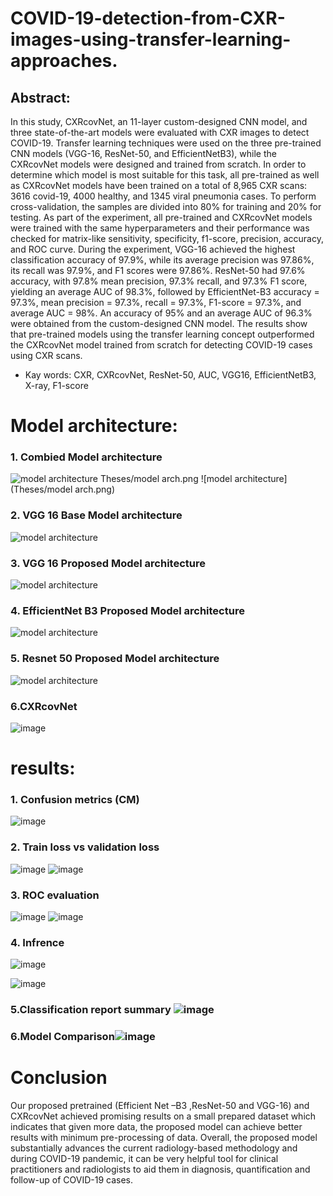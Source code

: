 ﻿# COVID-19-detection-from-CXR-images-using-transfer-learning-approaches.
 
 ## Abstract:
 
In this study, CXRcovNet, an 11-layer custom-designed CNN model, and three state-of-the-art models were evaluated with CXR images to detect COVID-19. Transfer learning techniques were used on the three pre-trained CNN models (VGG-16, ResNet-50, and EfficientNetB3), while the CXRcovNet models were designed and trained from scratch. In order to determine which model is most suitable for this task, all pre-trained as well as CXRcovNet models have been trained on a total of 8,965 CXR scans: 3616 covid-19, 4000 healthy, and 1345 viral pneumonia cases. To perform cross-validation, the samples are divided into 80% for training and 20% for testing. As part of the experiment, all pre-trained and CXRcovNet models were trained with the same hyperparameters and their performance was checked for matrix-like sensitivity, specificity, f1-score, precision, accuracy, and ROC curve. During the experiment, VGG-16 achieved the highest classification accuracy of 97.9%, while its average precision was 97.86%, its recall was 97.9%, and F1 scores were 97.86%. ResNet-50 had 97.6% accuracy, with 97.8% mean precision, 97.3% recall, and 97.3% F1 score, yielding an average AUC of 98.3%, followed by EfficientNet-B3 accuracy = 97.3%, mean precision = 97.3%, recall = 97.3%, F1-score = 97.3%, and average AUC = 98%. An accuracy of 95% and an average AUC of 96.3% were obtained from the custom-designed CNN model. The results show that pre-trained models using the transfer learning concept outperformed the CXRcovNet model trained from scratch for detecting COVID-19 cases using CXR scans.

* Kay words: CXR, CXRcovNet, ResNet-50, AUC, VGG16, EfficientNetB3, X-ray, F1-score

# Model architecture:

### 1. Combied Model architecture

![model architecture](https://github.com/ahmecse/COVID-19-detection-from-CXR-images-using-transfer-learning-approaches./blob/c75035b753ce1c5cd862e669176f521b4f7b3eb2/model%20arch.png) 
Theses/model arch.png
![model architecture](Theses/model arch.png) 

### 2. VGG 16 Base Model architecture

![model architecture](https://github.com/ahmecse/COVID-19-detection-from-CXR-images-using-transfer-learning-approaches./blob/c75035b753ce1c5cd862e669176f521b4f7b3eb2/vgg16.png)

### 3. VGG 16 Proposed Model architecture

![model architecture](https://github.com/ahmecse/COVID-19-detection-from-CXR-images-using-transfer-learning-approaches./blob/c75035b753ce1c5cd862e669176f521b4f7b3eb2/vgg16proposed.png)

### 4. EfficientNet B3 Proposed Model architecture

![model architecture](https://github.com/ahmecse/COVID-19-detection-from-CXR-images-using-transfer-learning-approaches./blob/2666b679179cd9d4525004812009a32e404140b5/Proposed%20Efficient%20Net%20%E2%80%93B3%20architecture.png)

### 5. Resnet 50 Proposed Model architecture

![model architecture](https://github.com/ahmecse/COVID-19-detection-from-CXR-images-using-transfer-learning-approaches./blob/2666b679179cd9d4525004812009a32e404140b5/Proposed%20ResNet-50%20architecture.png)

### 6.CXRcovNet
![image](https://github.com/ahmecse/COVID-19-detection-from-CXR-images-using-transfer-learning-approaches./blob/5782718e479f140d74a8a057d3591df1d7b30e49/covnetpng.png)


# results:
### 1. Confusion metrics (CM) 

![image](https://github.com/ahmecse/COVID-19-detection-from-CXR-images-using-transfer-learning-approaches./blob/7911e661ae0d29ab073816b16f189662de3f00e7/result1.png)

### 2. Train loss vs validation loss
![image](https://github.com/ahmecse/COVID-19-detection-from-CXR-images-using-transfer-learning-approaches./blob/7911e661ae0d29ab073816b16f189662de3f00e7/result3.png)
![image](https://github.com/ahmecse/COVID-19-detection-from-CXR-images-using-transfer-learning-approaches./blob/7911e661ae0d29ab073816b16f189662de3f00e7/result4.png)
### 3. ROC evaluation 
![image](https://github.com/ahmecse/COVID-19-detection-from-CXR-images-using-transfer-learning-approaches./blob/7911e661ae0d29ab073816b16f189662de3f00e7/result.png)
![image](https://github.com/ahmecse/COVID-19-detection-from-CXR-images-using-transfer-learning-approaches./blob/7911e661ae0d29ab073816b16f189662de3f00e7/result5.png)
### 4. Infrence 
![image](https://github.com/ahmecse/COVID-19-detection-from-CXR-images-using-transfer-learning-approaches./blob/7911e661ae0d29ab073816b16f189662de3f00e7/inference1.png)

![image](https://github.com/ahmecse/COVID-19-detection-from-CXR-images-using-transfer-learning-approaches./blob/7911e661ae0d29ab073816b16f189662de3f00e7/inference.png)


### 5.Classification report summary ![image](https://github.com/ahmecse/COVID-19-detection-from-CXR-images-using-transfer-learning-approaches./blob/af1e73339d8dd54a5eb89e51420fdee5be2494dc/classsification%20reprt.png)
### 6.Model Comparison![image](https://github.com/ahmecse/COVID-19-detection-from-CXR-images-using-transfer-learning-approaches./blob/af1e73339d8dd54a5eb89e51420fdee5be2494dc/modelcoma.png)

# Conclusion
Our proposed pretrained (Efficient Net –B3 ,ResNet-50 and VGG-16) and CXRcovNet achieved promising results on a small prepared dataset which indicates that given more data, the proposed model can achieve better results with minimum pre-processing of data.
Overall, the proposed model substantially advances the current radiology-based methodology and during COVID-19 pandemic, it can be very helpful tool for clinical practitioners and radiologists to aid them in diagnosis, quantification and follow-up of COVID-19 cases.






